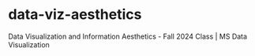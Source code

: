 # data-viz-aesthetics
Data Visualization and Information Aesthetics - Fall 2024 Class | MS Data Visualization

